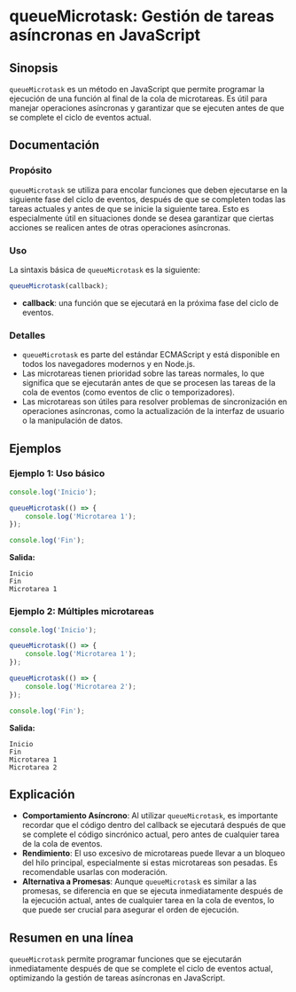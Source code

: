 <!--
Meta Description: # queueMicrotask: Gestión de tareas asíncronas en JavaScript ## Sinopsis `queueMicrotask` es un método en JavaScript que permite programar la ejecució...
Meta Keywords: que, queuemicrotask, eventos, console, log
-->

# queueMicrotask: Gestión de tareas asíncronas en JavaScript

## Sinopsis
`queueMicrotask` es un método en JavaScript que permite programar la ejecución de una función al final de la cola de microtareas. Es útil para manejar operaciones asíncronas y garantizar que se ejecuten antes de que se complete el ciclo de eventos actual.

## Documentación
### Propósito
`queueMicrotask` se utiliza para encolar funciones que deben ejecutarse en la siguiente fase del ciclo de eventos, después de que se completen todas las tareas actuales y antes de que se inicie la siguiente tarea. Esto es especialmente útil en situaciones donde se desea garantizar que ciertas acciones se realicen antes de otras operaciones asíncronas.

### Uso
La sintaxis básica de `queueMicrotask` es la siguiente:

```javascript
queueMicrotask(callback);
```

- **callback**: una función que se ejecutará en la próxima fase del ciclo de eventos.

### Detalles
- `queueMicrotask` es parte del estándar ECMAScript y está disponible en todos los navegadores modernos y en Node.js.
- Las microtareas tienen prioridad sobre las tareas normales, lo que significa que se ejecutarán antes de que se procesen las tareas de la cola de eventos (como eventos de clic o temporizadores).
- Las microtareas son útiles para resolver problemas de sincronización en operaciones asíncronas, como la actualización de la interfaz de usuario o la manipulación de datos.

## Ejemplos
### Ejemplo 1: Uso básico
```javascript
console.log('Inicio');

queueMicrotask(() => {
    console.log('Microtarea 1');
});

console.log('Fin');
```
**Salida:**
```
Inicio
Fin
Microtarea 1
```

### Ejemplo 2: Múltiples microtareas
```javascript
console.log('Inicio');

queueMicrotask(() => {
    console.log('Microtarea 1');
});

queueMicrotask(() => {
    console.log('Microtarea 2');
});

console.log('Fin');
```
**Salida:**
```
Inicio
Fin
Microtarea 1
Microtarea 2
```

## Explicación
- **Comportamiento Asíncrono**: Al utilizar `queueMicrotask`, es importante recordar que el código dentro del callback se ejecutará después de que se complete el código sincrónico actual, pero antes de cualquier tarea de la cola de eventos.
- **Rendimiento**: El uso excesivo de microtareas puede llevar a un bloqueo del hilo principal, especialmente si estas microtareas son pesadas. Es recomendable usarlas con moderación.
- **Alternativa a Promesas**: Aunque `queueMicrotask` es similar a las promesas, se diferencia en que se ejecuta inmediatamente después de la ejecución actual, antes de cualquier tarea en la cola de eventos, lo que puede ser crucial para asegurar el orden de ejecución.

## Resumen en una línea
`queueMicrotask` permite programar funciones que se ejecutarán inmediatamente después de que se complete el ciclo de eventos actual, optimizando la gestión de tareas asíncronas en JavaScript.